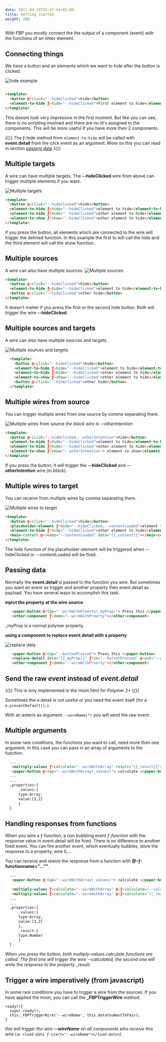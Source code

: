 ```yaml
---
date: 2017-04-14T15:47:54+02:00
title: Getting started
weight: 200
---
```

With FBP you mostly connect the the output of a component (event) with the functions of an ohter element.

## Connecting things

We have a button and an elements which we want to hide after the button is clicked.
 

![hide example](/images/hideExample.png)


```html

<template>
  <button @-click="--hideClicked">hide</button>
  <element-to-hide ƒ-hide="--hideClicked">First element to hide</element-to-hide>
</template>

```
This doesnt look very impressive in the first moment. But like you can see, there is no scripting involved and there are no id's assigned to the components. This will be more useful if you have more then 2 components. 

{{<note title="Note">}}
The ƒ-hide method from `element-to-hide` will be called with **event.detail** from the click event as an argument. 
More on this you can read in section  [passing data](#passing-data)
{{</note >}}


## Multiple targets
A wire can have multiple targets. The **--hideClicked** wire from above can trigger multiple elements if you want.

![Multiple targets](/images/multipleTargets.png)

```html
<template>
  <button @-click="--hideClicked">hide</button>
  <element-to-hide ƒ-hide="--hideClicked">element to hide</element-to-hide>
  <element-to-hide ƒ-hide="--hideClicked">other element to hide</element-to-hide>
  <element-to-show ƒ-show="--hideClicked">other element to hide</element-to-show>
</template>
```
if you press the button, all elements which are connected to the wire will trigger the defined function. In this example the first to will call the hide and the third element will call the show function.

## Multiple sources
A wire can also have multiple sources. 
![Multiple sources](/images/multipleSources.png)
```html
<template>
  <button @-click="--hideClicked">hide</button>
  <element-to-hide ƒ-hide="--hideClicked">element to hide</element-to-hide> 
  <button @-click="--hideClicked">other hide</button>
</template>
```
It doesn't matter if you press the first or the second hide button. Both will trigger the wire **--hideClicked**.

## Multiple sources and targets 
A wire can also have multiple sources and targets.

![Multiple sources and targets](/images/multiSourceAndTarget.png)
```html
  <template>
    <button @-click="--hideClicked">hide</button>
    <element-to-hide ƒ-hide="--hideClicked">element to hide</element-to-hide>
    <element-to-hide ƒ-hide="--hideClicked">other element to hide</element-to-hide>
    <element-to-show ƒ-show="--hideClicked">other element to hide</element-to-show>
    <button @-click="--hideClicked">other hide</button>
  </template>
```

  
  
## Multiple wires from source
You can trigger multiple wires from one source by comma separating them.

![Multiple wires from source](/images/multiWireFromSource.png)
*the black wire is --otherIntention*

```html
<template>
  <button @-click="--hideClicked,--otherIntention">hide</button>
  <element-to-hide ƒ-hide="--hideClicked">element to hide</element-to-hide>
  <element-to-hide ƒ-hide="--hideClicked">other element to hide</element-to-hide>
  <element-to-show ƒ-show="--otherIntention"> element to show</element-to-show>
</template>
```
If you press the button, it will trigger the **--hideClicked** and **--otherIntention** wire *(in black)*.
 
## Multiple wires to target
You can receive from multiple wires by comma separating them.

![Multiple wires to target](/images/mwTarget.png)

```html
<template>
  <button @-click="--hideClicked">hide</button>
  <placeholder-element ƒ-hide="--hideClicked,--contentLoaded">element to hide</placeholder-element>
  <element-to-hide ƒ-hide="--hideClicked">other element to hide</element-to-hide>
  <main-content @-ready="--contentLoaded" data="[[_content]]"></main-content>
</template>
```
The hide function of the placeholder-element will be triggered when --hideClicked or --contentLoaded will be fired. 
 

## Passing data
Normally the **event.detail** is passed to the function you wire. But sometimes you want an event as trigger and another property then event.detail as payload. 
You have several ways to accomplish this task.
 
 **inject the property at the wire source**

```html
   <paper-button @-tap="--wireWithProerty(_myProp)"> Press this </paper-button>
   <other-component ƒ-demo="--wireWithProerty"></other-component>
```
_myProp is a normal polymer property.

**using a component to replace event.detail with a property**

![replace data](/images/replaceData.png)

```html
   <paper-button @-tap="--buttonPressed"> Press this </paper-button>
   <replace-detail data="[[_myProp]]" ƒ-in="--buttonPressed" @-out="--wireWithProerty"></replace-detail>
   <other-component ƒ-demo="--wireWithProerty"></other-component>
```

## Send the raw *event* instead of *event.detail*

{{<note title="Note">}}
This is only implemented in the mixin.html for Polymer 2+ 
{{</note >}}



Sometimes the e.detail is not useful or you need the event itself (for a `e.preventDefault();`). 

With an asterix as argument `--wireName(*)` you will send the raw event. 

## Multiple arguments
In some rare conditions, the functions you want to call, need more then one argument. In this case you can pass in an array of arguments to the function.  

```html
  ...
   <multiply-values ƒ-calculate="--wireWithArray" result="{{_result}}"></multiply-values>
   <paper-button @-tap="--wireWithArray(_values)"> calculate </paper-button> 
  ...
  ...
  ,properties:{
      _values:{
      type:Array,
      value:[3,2]
      }
  }
```

## Handling responses from functions
When you wire a ƒ-function, a non bubbling event *ƒ-function* with the response value in event.detail will be fired. 
There is no difference to another fired event. You can fire another event, which eventually bubbles, store the response to a property, wire it,...   
  
You can receive and rewire the response from a function with **@-ƒ-functionname="...""**. 
```html
  ...
   <paper-button @-tap="--wireWithArray(_values)"> calculate </paper-button>
    
   <multiply-values ƒ-calculate="--wireWithArray" @-ƒ-calculate="--calculated"></multiply-values>
   <multiply-values ƒ-calculate="--wireWithArray" @-ƒ-calculate="((_result))"></multiply-values>
  ...
  ...
  ,properties:{
      _values:{
      type:Array,
      value:[3,2]
      },
      _result:{
      type:Number
      }
  }
```

*When you press the button, both multiply-values.calculate functions are called. The first one will trigger the wire --calculated, the second one will
write the response to the property _result.*


## Trigger a wire imperatively (from javascript)

In some rare conditions you have to trigger a wire from the sources. 
If you have applied the mixin, you can call the **_FBPTriggerWire** method.
 
```
ready(){
  super.ready();
  this._FBPTriggerWire('--wireName', this.dataYouWantToPass);
}
``` 
*this will trigger the wire **--wireName** on all components who receive this wire i.e. `<load-data ƒ-start="--wireName"></load-data>`).*
